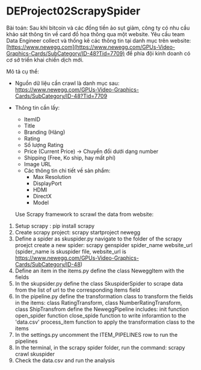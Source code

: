 # DEProject02ScrapySpider

Bài toán: Sau khi bitcoin và các đồng tiền ảo sụt giảm, công ty có nhu cầu khảo sát thông tin về card đồ họa thông qua một website. Yêu cầu team Data Engineer collect và thống kê các thông tin tại danh mục trên website: [https://www.newegg.com](https://www.newegg.com/GPUs-Video-Graphics-Cards/SubCategory/ID-48?Tid=7709) để phía đội kinh doanh có cơ sở triển khai chiến dịch mới.

Mô tả cụ thể:

- Nguồn dữ liệu cần crawl là danh mục sau: https://www.newegg.com/GPUs-Video-Graphics-Cards/SubCategory/ID-48?Tid=7709
- Thông tin cần lấy:
    - ItemID
    - Title
    - Branding (Hãng)
    - Rating
    - Số lượng Rating
    - Price (Current Price) → Chuyển đổi dưới dạng number
    - Shipping (Free, Ko ship, hay mất phí)
    - Image URL
    - Các thông tin chi tiết về sản phẩm:
        - Max Resolution
        - DisplayPort
        - HDMI
        - DirectX
        - Model
     
    Use Scrapy framework to scrawl the data from website:
1. Setup scrapy : pip install scrapy
2. Create scrapy project: scrapy startproject newegg
3. Define a spider as skuspider.py
   navigate to the folder of the scrapy proejct
   create a new spider: scrapy genspider spider_name website_url (spider_name is skuspider file, website_url is https://www.newegg.com/GPUs-Video-Graphics-Cards/SubCategory/ID-48)
4. Define an item in the items.py
   define the class NeweggItem with the fields 
5. In the skupsider.py
   define the class SkuspiderSpider to scrape data from the list of url to the corresponding items field
6. In the pipeline.py
   define the transformation class to transform the fields in the items:
       class RatingTransform, class NumberRatingTransform, class ShipTransfrom
   define the NeweggPipeline includes:
     init function
     open_spider function
     close_spide function to write inforamtion to the 'data.csv'
     process_item function to apply the transformation class to the items
7. In the settings.py
   uncomment the ITEM_PIPELINES row to run the pipelines
8. In the terminal, in the scrapy spider folder, run the command: scrapy crawl skuspider
9. Check the data.csv and run the analysis
     


  
